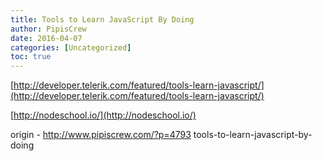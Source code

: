 ```yaml
---
title: Tools to Learn JavaScript By Doing
author: PipisCrew
date: 2016-04-07
categories: [Uncategorized]
toc: true
---
```


[http://developer.telerik.com/featured/tools-learn-javascript/](http://developer.telerik.com/featured/tools-learn-javascript/)

[http://nodeschool.io/](http://nodeschool.io/)

origin - http://www.pipiscrew.com/?p=4793 tools-to-learn-javascript-by-doing